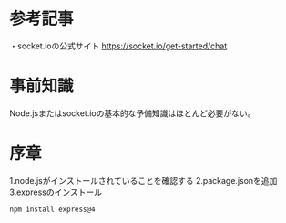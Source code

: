 # 参考記事
・socket.ioの公式サイト
https://socket.io/get-started/chat


# 事前知識
Node.jsまたはsocket.ioの基本的な予備知識はほとんど必要がない。

# 序章
1.node.jsがインストールされていることを確認する
2.package.jsonを追加
3.expressのインストール

```
npm install express@4
```

